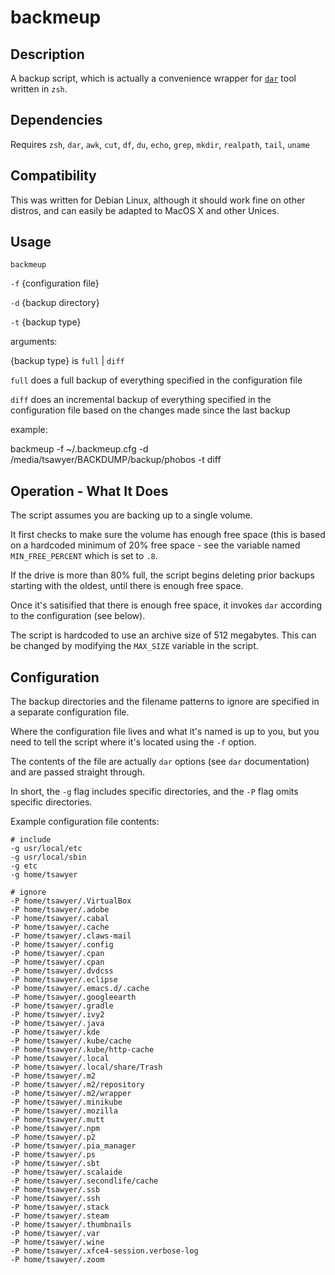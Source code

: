 # backmeup
## Description

A backup script, which is actually a convenience wrapper for [`dar`](https://dar.linux.free.fr) tool written in `zsh`.

## Dependencies
Requires `zsh`, `dar`, `awk`, `cut`, `df`, `du`, `echo`, `grep`, `mkdir`, `realpath`, `tail`, `uname`

## Compatibility
This was written for Debian Linux, although it should work fine on other distros, and can easily be adapted to MacOS X and other Unices.

## Usage

`backmeup`

   `-f` {configuration file}
   
   `-d` {backup directory}
   
   `-t` {backup type}

arguments:

{backup type} is `full` | `diff`
  
`full` does a full backup of everything specified in the configuration file

`diff` does an incremental backup of everything specified in the configuration file based on the changes made since the last backup

example:

   backmeup -f ~/.backmeup.cfg -d /media/tsawyer/BACKDUMP/backup/phobos -t diff

## Operation - What It Does

The script assumes you are backing up to a single volume.

It first checks to make sure the volume has enough free space (this is based on a hardcoded minimum of 20% free space - see the variable named `MIN_FREE_PERCENT` which is set to `.8`.

If the drive is more than 80% full, the script begins deleting prior backups starting with the oldest, until there is enough free space.

Once it's satisified that there is enough free space, it invokes `dar` according to the configuration (see below).

The script is hardcoded to use an archive size of 512 megabytes. This can be changed by modifying the `MAX_SIZE` variable in the script.

## Configuration

The backup directories and the filename patterns to ignore are specified in a separate configuration file.

Where the configuration file lives and what it's named is up to you, but you need to tell the script where it's located using the `-f` option.

The contents of the file are actually `dar` options (see `dar` documentation) and are passed straight through.

In short, the `-g` flag includes specific directories, and the `-P` flag omits specific directories.

Example configuration file contents:
    
    # include
    -g usr/local/etc 
    -g usr/local/sbin 
    -g etc
    -g home/tsawyer
    
    # ignore
    -P home/tsawyer/.VirtualBox
    -P home/tsawyer/.adobe
    -P home/tsawyer/.cabal
    -P home/tsawyer/.cache
    -P home/tsawyer/.claws-mail
    -P home/tsawyer/.config
    -P home/tsawyer/.cpan
    -P home/tsawyer/.cpan
    -P home/tsawyer/.dvdcss
    -P home/tsawyer/.eclipse
    -P home/tsawyer/.emacs.d/.cache
    -P home/tsawyer/.googleearth
    -P home/tsawyer/.gradle
    -P home/tsawyer/.ivy2
    -P home/tsawyer/.java
    -P home/tsawyer/.kde
    -P home/tsawyer/.kube/cache
    -P home/tsawyer/.kube/http-cache
    -P home/tsawyer/.local 
    -P home/tsawyer/.local/share/Trash
    -P home/tsawyer/.m2
    -P home/tsawyer/.m2/repository
    -P home/tsawyer/.m2/wrapper
    -P home/tsawyer/.minikube
    -P home/tsawyer/.mozilla
    -P home/tsawyer/.mutt
    -P home/tsawyer/.npm
    -P home/tsawyer/.p2
    -P home/tsawyer/.pia_manager
    -P home/tsawyer/.ps
    -P home/tsawyer/.sbt
    -P home/tsawyer/.scalaide
    -P home/tsawyer/.secondlife/cache
    -P home/tsawyer/.ssb
    -P home/tsawyer/.ssh
    -P home/tsawyer/.stack
    -P home/tsawyer/.steam
    -P home/tsawyer/.thumbnails
    -P home/tsawyer/.var
    -P home/tsawyer/.wine
    -P home/tsawyer/.xfce4-session.verbose-log
    -P home/tsawyer/.zoom
    
